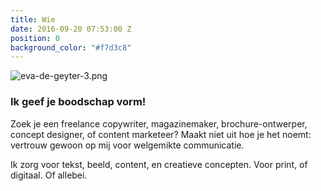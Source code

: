 ```yaml
---
title: Wie
date: 2016-09-20 07:53:00 Z
position: 0
background_color: "#f7d3c8"
---
```


![eva-de-geyter-3.png](/uploads/eva-de-geyter-3.png)
### Ik geef je boodschap vorm!

Zoek je een freelance copywriter, magazinemaker, brochure-ontwerper, concept designer, of content marketeer? Maakt niet uit hoe je het noemt: vertrouw gewoon op mij voor welgemikte communicatie. 


Ik zorg voor tekst, beeld, content, en creatieve concepten. Voor print, of digitaal. Of allebei.